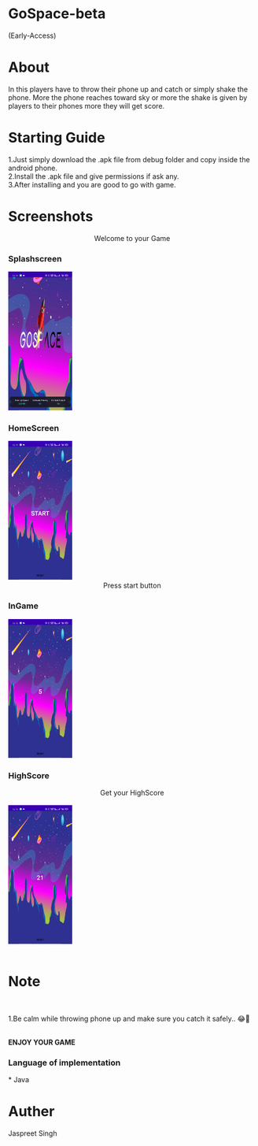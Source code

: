 # GoSpace-beta
(Early-Access)

<h1>About</h1>
In this players have to throw their phone up and catch or simply shake the phone. More the phone reaches toward sky or more the shake is given by players to their phones more they will get score.
<br>
<h1>Starting Guide</h1>
1.Just simply download the .apk file from debug folder and copy inside the android phone.<br>
2.Install the .apk file and give permissions if ask any.<br>
3.After installing and you are good to go with game.
<br>
<h1>Screenshots</h1>
<center>Welcome to your Game</center>
<div>
<h3>Splashscreen</h3>
<img src="./screenshot/1.jpg" width=130/>

<h3>HomeScreen</h3>

<img src="./screenshot/2.jpg" width=130/>
<br>
<center>Press start button</center>
<h3>InGame</h3>
<img src="./screenshot/3.jpg" width=130/>
<h3>HighScore</h3>
<center>Get your HighScore</center>
<br>
<img src="./screenshot/4.jpg" width=130/>
</div>
<br>
<h1>Note</h1>
<br>
<p>1.Be calm while throwing phone up and make sure you catch it safely.. 😂🤞</p>
<br>
<b>ENJOY YOUR GAME</b>
</br>
<h3>Language of implementation</h3>
* Java
<br>

# Auther
 Jaspreet Singh
<br>
